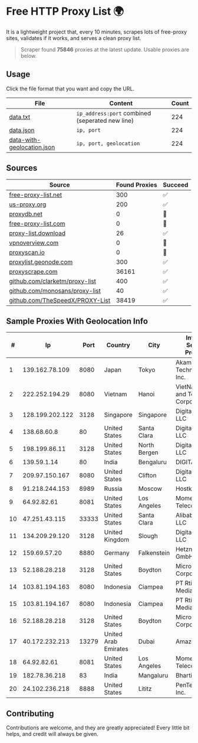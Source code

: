 
# Free HTTP Proxy List 🌍

It is a lightweight project that, every 10 minutes, scrapes lots of free-proxy sites, validates if it works, and serves a clean proxy list.


> Scraper found **75846** proxies at the latest update. Usable proxies are below.

## Usage

Click the file format that you want and copy the URL.


|File|Content|Count|
|----|-------|-----|
|[data.txt](https://raw.githubusercontent.com/themiralay/Proxy-List-World/master/data.txt)|`ip_address:port` combined (seperated new line)|224|
|[data.json](https://raw.githubusercontent.com/themiralay/Proxy-List-World/master/data.json)|`ip, port`|224|
|[data-with-geolocation.json](https://raw.githubusercontent.com/themiralay/Proxy-List-World/master/data-with-geolocation.json)|`ip, port, geolocation`|224|

## Sources

|Source|Found Proxies|Succeed|
|------|-------------|-------|
|[free-proxy-list.net](https://free-proxy-list.net)|300|✅|
|[us-proxy.org](https://www.us-proxy.org)|200|✅|
|[proxydb.net](http://proxydb.net)|0|🚫|
|[free-proxy-list.com](https://free-proxy-list.com/?page=&port=&type%5B%5D=http&type%5B%5D=https&up_time=0&search=Search)|0|🚫|
|[proxy-list.download](https://www.proxy-list.download/HTTP)|26|✅|
|[vpnoverview.com](https://vpnoverview.com/privacy/anonymous-browsing/free-proxy-servers)|0|🚫|
|[proxyscan.io](https://www.proxyscan.io)|0|🚫|
|[proxylist.geonode.com](https://proxylist.geonode.com/api/proxy-list?limit=300&page=1&sort_by=lastChecked&sort_type=desc&protocols=http,https)|300|✅|
|[proxyscrape.com](https://api.proxyscrape.com/v2/?request=displayproxies&protocol=http&timeout=10000&country=all&ssl=all&anonymity=all)|36161|✅|
|[github.com/clarketm/proxy-list](https://raw.githubusercontent.com/clarketm/proxy-list/master/proxy-list-raw.txt)|400|✅|
|[github.com/monosans/proxy-list](https://raw.githubusercontent.com/monosans/proxy-list/main/proxies/http.txt)|40|✅|
|[github.com/TheSpeedX/PROXY-List](https://raw.githubusercontent.com/TheSpeedX/PROXY-List/master/http.txt)|38419|✅|


## Sample Proxies With Geolocation Info

|#|Ip|Port|Country|City|Internet Service Provider|
|-|--|----|-------|----|-------------------------|
|1|139.162.78.109|8080|Japan|Tokyo|Akamai Technologies, Inc.|
|2|222.252.194.29|8080|Vietnam|Hanoi|VietNam Post and Telecom Corporation|
|3|128.199.202.122|3128|Singapore|Singapore|DigitalOcean, LLC|
|4|138.68.60.8|80|United States|Santa Clara|DigitalOcean, LLC|
|5|198.199.86.11|3128|United States|North Bergen|DigitalOcean, LLC|
|6|139.59.1.14|80|India|Bengaluru|DIGITALOCEAN|
|7|209.97.150.167|8080|United States|Clifton|DigitalOcean, LLC|
|8|91.218.244.153|8989|Russia|Moscow|Hostkey B.V.|
|9|64.92.82.61|8081|United States|Los Angeles|Momentum Telecom, Inc.|
|10|47.251.43.115|33333|United States|Santa Clara|Alibaba Cloud LLC|
|11|134.209.29.120|3128|United Kingdom|Slough|DigitalOcean, LLC|
|12|159.69.57.20|8880|Germany|Falkenstein|Hetzner Online GmbH|
|13|52.188.28.218|3128|United States|Boydton|Microsoft Corporation|
|14|103.81.194.163|8080|Indonesia|Ciampea|PT Rtiga Global Media|
|15|103.81.194.167|8080|Indonesia|Ciampea|PT Rtiga Global Media|
|16|52.188.28.218|3128|United States|Boydton|Microsoft Corporation|
|17|40.172.232.213|13279|United Arab Emirates|Dubai|Amazon.com|
|18|64.92.82.61|8081|United States|Los Angeles|Momentum Telecom, Inc.|
|19|182.78.36.218|83|India|Mangaluru|Bharti Airtel|
|20|24.102.236.218|8888|United States|Lititz|PenTeleData Inc.|



## Contributing

Contributions are welcome, and they are greatly appreciated! Every
little bit helps, and credit will always be given.

